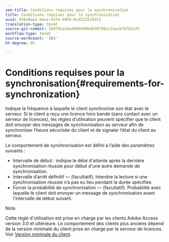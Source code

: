```yaml
---
seo-title: Conditions requises pour la synchronisation
title: Conditions requises pour la synchronisation
uuid: 976a0ae1-bece-437e-b95b-6cd222525d13
translation-type: tm+mt
source-git-commit: 1b9792a10ad606b99b6639799ac2aacb707b2af5
workflow-type: tm+mt
source-wordcount: '163'
ht-degree: 0%

---
```



# Conditions requises pour la synchronisation{#requirements-for-synchronization}

Indique la fréquence à laquelle le client synchronise son état avec le serveur. Si le client a reçu une licence hors bande (sans contact avec un serveur de licences), les règles d’utilisation peuvent spécifier que le client doit envoyer des messages de synchronisation au serveur afin de synchroniser l’heure sécurisée du client et de signaler l’état du client au serveur.

Le comportement de synchronisation est défini à l’aide des paramètres suivants :

* Intervalle de début : indique le délai d&#39;attente après la dernière synchronisation réussie pour début d&#39;une autre demande de synchronisation.
* Intervalle d’arrêt définitif — (facultatif). Interdire la lecture si une synchronisation réussie n’a pas eu lieu pendant la durée spécifiée.
* Forcer la probabilité de synchronisation — (facultatif). Probabilité avec laquelle le client doit envoyer un message de synchronisation avant l&#39;intervalle de début suivant.

>[!NOTE]
>
>Cette règle d&#39;utilisation est prise en charge par les clients Adobe Access version 3.0 et ultérieure. Le comportement des clients plus anciens dépend de la version minimale du client prise en charge par le serveur de licences. Voir [Version minimale du client](../../../aaxs-protecting-content/content-implementing-the-license-server/content-handling-license-reqs/content-minimum-client-version.md).

